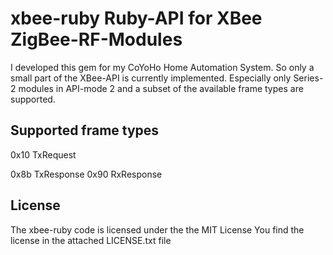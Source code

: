 xbee-ruby Ruby-API for XBee ZigBee-RF-Modules
=============================================

I developed this gem for my CoYoHo Home Automation System. So only a small part of the XBee-API is currently
implemented. Especially only Series-2 modules in API-mode 2 and a subset of the available frame types are
supported.

Supported frame types
---------------------

0x10 TxRequest

0x8b TxResponse
0x90 RxResponse

License
-------

The xbee-ruby code is licensed under the the MIT License
You find the license in the attached LICENSE.txt file
